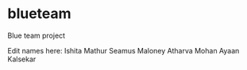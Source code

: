 # blueteam
Blue team project

Edit names here:
Ishita Mathur
Seamus Maloney
Atharva Mohan
Ayaan Kalsekar
